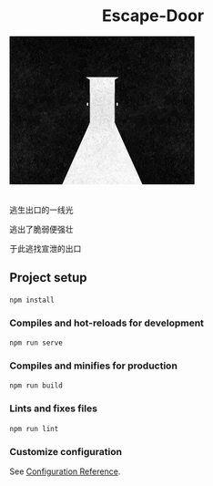 <h1 align="center">Escape-Door</h1>
<img src='./src/assets/logo.png' />

</div>
<br /><br />

逃生出口的一线光<br />

逃出了脆弱便强壮<br />

于此逃找宣泄的出口
## Project setup
```
npm install
```

### Compiles and hot-reloads for development
```
npm run serve
```

### Compiles and minifies for production
```
npm run build
```

### Lints and fixes files
```
npm run lint
```

### Customize configuration
See [Configuration Reference](https://cli.vuejs.org/config/).
